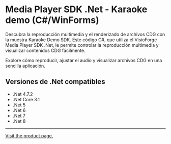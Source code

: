﻿# Media Player SDK .Net - Karaoke demo (C#/WinForms)

Descubra la reproducción multimedia y el renderizado de archivos CDG con la muestra Karaoke Demo SDK. Este código C#, que utiliza el VisioForge Media Player SDK .Net, le permite controlar la reproducción multimedia y visualizar contenidos CDG fácilmente. 

Explore cómo reproducir, ajustar el audio y visualizar archivos CDG en una sencilla aplicación.

## Versiones de .Net compatibles

- .Net 4.7.2
- .Net Core 3.1
- .Net 5
- .Net 6
- .Net 7
- .Net 8

---

[Visit the product page.](https://www.visioforge.com/media-player-sdk-net)
